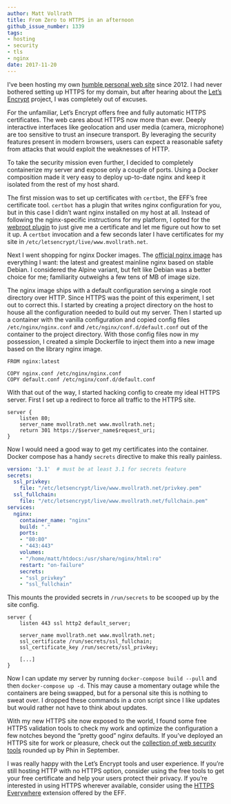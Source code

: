 ```yaml
---
author: Matt Vollrath
title: From Zero to HTTPS in an afternoon
github_issue_number: 1339
tags:
- hosting
- security
- tls
- nginx
date: 2017-11-20
---
```


I’ve been hosting my own [humble personal web site](https://mvollrath.net) since 2012. I had never bothered setting up HTTPS for my domain, but after hearing about the [Let’s Encrypt](https://letsencrypt.org/) project, I was completely out of excuses.

For the unfamiliar, Let’s Encrypt offers free and fully automatic HTTPS certificates. The web cares about HTTPS now more than ever. Deeply interactive interfaces like geolocation and user media (camera, microphone) are too sensitive to trust an insecure transport. By leveraging the security features present in modern browsers, users can expect a reasonable safety from attacks that would exploit the weaknesses of HTTP.

To take the security mission even further, I decided to completely containerize my server and expose only a couple of ports. Using a Docker composition made it very easy to deploy up-to-date nginx and keep it isolated from the rest of my host shard.

The first mission was to set up certificates with `certbot`, the EFF’s free certificate tool. `certbot` has a plugin that writes nginx configuration for you, but in this case I didn’t want nginx installed on my host at all. Instead of following the nginx-specific instructions for my platform, I opted for the [webroot plugin](https://certbot.eff.org/docs/using.html#webroot) to just give me a certificate and let me figure out how to set it up. A `certbot` invocation and a few seconds later I have certificates for my site in `/etc/letsencrypt/live/www.mvollrath.net`.

Next I went shopping for nginx Docker images. The [official nginx image](https://store.docker.com/images/nginx) has everything I want: the latest and greatest mainline nginx based on stable Debian. I considered the Alpine variant, but felt like Debian was a better choice for me; familiarity outweighs a few tens of MB of image size.

The nginx image ships with a default configuration serving a single root directory over HTTP. Since HTTPS was the point of this experiment, I set out to correct this. I started by creating a project directory on the host to house all the configuration needed to build out my server. Then I started up a container with the vanilla configuration and copied config files `/etc/nginx/nginx.conf` and `/etc/nginx/conf.d/default.conf` out of the container to the project directory. With those config files now in my possession, I created a simple Dockerfile to inject them into a new image based on the library nginx image.

```docker
FROM nginx:latest

COPY nginx.conf /etc/nginx/nginx.conf
COPY default.conf /etc/nginx/conf.d/default.conf
```

With that out of the way, I started hacking config to create my ideal HTTPS server. First I set up a redirect to force all traffic to the HTTPS site.

```nginx
server {
    listen 80;
    server_name mvollrath.net www.mvollrath.net;
    return 301 https://$server_name$request_uri;
}
```

Now I would need a good way to get my certificates into the container. Docker compose has a handy `secrets` directive to make this really painless.

```yaml
version: '3.1'  # must be at least 3.1 for secrets feature
secrets:
  ssl_privkey:
    file: "/etc/letsencrypt/live/www.mvollrath.net/privkey.pem"
  ssl_fullchain:
    file: "/etc/letsencrypt/live/www.mvollrath.net/fullchain.pem"
services:
  nginx:
    container_name: "nginx"
    build: "."
    ports:
    - "80:80"
    - "443:443"
    volumes:
    - "/home/matt/htdocs:/usr/share/nginx/html:ro"
    restart: "on-failure"
    secrets:
    - "ssl_privkey"
    - "ssl_fullchain"
```

This mounts the provided secrets in `/run/secrets` to be scooped up by the site config.

```nginx
server {
    listen 443 ssl http2 default_server;

    server_name mvollrath.net www.mvollrath.net;
    ssl_certificate /run/secrets/ssl_fullchain;
    ssl_certificate_key /run/secrets/ssl_privkey;

    [...]
}
```

Now I can update my server by running `docker-compose build --pull` and then `docker-compose up -d`. This may cause a momentary outage while the containers are being swapped, but for a personal site this is nothing to sweat over. I dropped these commands in a cron script since I like updates but would rather not have to think about updates.

With my new HTTPS site now exposed to the world, I found some free HTTPS validation tools to check my work and optimize the configuration a few notches beyond the “pretty good” nginx defaults. If you’ve deployed an HTTPS site for work or pleasure, check out the [collection of web security tools](/blog/2017/09/web-security-services-roundup) rounded up by Phin in September.

I was really happy with the Let’s Encrypt tools and user experience. If you’re still hosting HTTP with no HTTPS option, consider using the free tools to get your free certificate and help your users protect their privacy. If you’re interested in using HTTPS wherever available, consider using the [HTTPS Everywhere](https://www.eff.org/https-everywhere) extension offered by the EFF.
